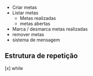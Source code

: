 - Criar metas
- Listar metas
    - Metas realizadas
    - metas abertas
- Marca / desmarca metas realizadas
- remover metas
- sistema de mensagem

## Estrutura de repetição

[x] while